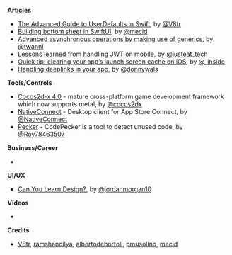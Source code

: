 
**Articles**

* [The Advanced Guide to UserDefaults in Swift](https://www.vadimbulavin.com/advanced-guide-to-userdefaults-in-swift/), by [@V8tr](https://twitter.com/V8tr)
* [Building bottom sheet in SwiftUI](https://swiftwithmajid.com/2019/12/11/building-bottom-sheet-in-swiftui/), by [@mecid](https://twitter.com/mecid)
* [Advanced asynchronous operations by making use of generics](https://www.avanderlee.com/swift/advanced-asynchronous-operations/), by [@twannl](https://twitter.com/twannl)
* [Lessons learned from handling JWT on mobile](https://medium.com/just-eat-tech/lessons-learned-from-handling-jwt-on-mobile-c6e4b1d4fed6), by [@justeat_tech](https://twitter.com/justeat_tech)
* [Quick tip: clearing your app’s launch screen cache on iOS](https://rambo.codes/ios/quick-tip/2019/12/09/clearing-your-apps-launch-screen-cache-on-ios.html), by [@_inside](https://www.twitter.com/_inside)
* [Handling deeplinks in your app](https://www.donnywals.com/handling-deeplinks-in-your-app/), by [@donnywals](https://twitter.com/donnywals)

**Tools/Controls**

* [Cocos2d-x 4.0](https://www.cocos.com/en/cocos2dx) - mature cross-platform game development framework which now supports metal, by [@cocos2dx](https://twitter.com/cocos2dx/)
* [NativeConnect](https://nativeconnect.app/blog/official-launch/) - Desktop client for App Store Connect, by [@NativeConnect](https://twitter.com/NativeConnect)
* [Pecker](https://github.com/woshiccm/Pecker) - CodePecker is a tool to detect unused code, by [@Roy78463507](https://twitter.com/Roy78463507)

**Business/Career**

* 

**UI/UX**

* [Can You Learn Design?](https://www.swiftjectivec.com/can-you-learn-design/), by [@jordanmorgan10](https://www.twitter.com/jordanmorgan10)

**Videos**

* 

**Credits**

* [V8tr](https://github.com/V8tr), [ramshandilya](https://github.com/ramshandilya), [albertodebortoli](https://github.com/albertodebortoli), [pmusolino](https://github.com/pmusolino), [mecid](https://github.com/mecid)
